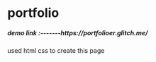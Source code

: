 # portfolio
<h5> demo link :-------https://portfolioer.glitch.me/</h5>
<p> used html css to create this page<p/>
